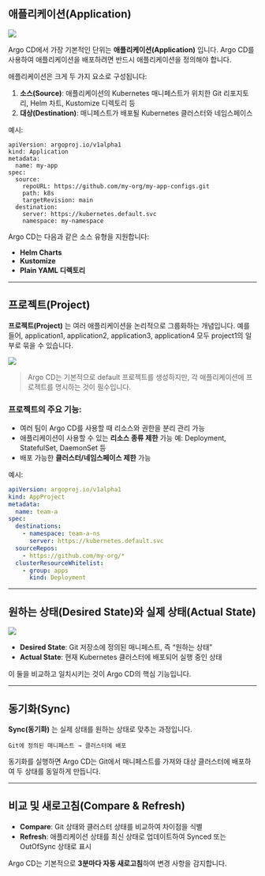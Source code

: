 
## **애플리케이션(Application)**

![](Pasted%20image%2020250528105609.png)

Argo CD에서 가장 기본적인 단위는 **애플리케이션(Application)** 입니다. Argo CD를 사용하여 애플리케이션을 배포하려면 반드시 애플리케이션을 정의해야 합니다.

애플리케이션은 크게 두 가지 요소로 구성됩니다:

1. **소스(Source)**: 애플리케이션의 Kubernetes 매니페스트가 위치한 Git 리포지토리, Helm 차트, Kustomize 디렉토리 등
2. **대상(Destination)**: 매니페스트가 배포될 Kubernetes 클러스터와 네임스페이스

예시:

```
apiVersion: argoproj.io/v1alpha1
kind: Application
metadata:
  name: my-app
spec:
  source:
    repoURL: https://github.com/my-org/my-app-configs.git
    path: k8s
    targetRevision: main
  destination:
    server: https://kubernetes.default.svc
    namespace: my-namespace
```

Argo CD는 다음과 같은 소스 유형을 지원합니다:

- **Helm Charts**
- **Kustomize**
- **Plain YAML 디렉토리**

---

## **프로젝트(Project)**

**프로젝트(Project)** 는 여러 애플리케이션을 논리적으로 그룹화하는 개념입니다. 예를 들어, application1, application2, application3, application4 모두 project1의 일부로 묶을 수 있습니다.

![](Pasted%20image%2020250528105641.png)

> Argo CD는 기본적으로 default 프로젝트를 생성하지만, 각 애플리케이션에 프로젝트를 명시하는 것이 필수입니다.

### **프로젝트의 주요 기능:**

- 여러 팀이 Argo CD를 사용할 때 리소스와 권한을 분리 관리 가능
- 애플리케이션이 사용할 수 있는 **리소스 종류 제한** 가능
    예: Deployment, StatefulSet, DaemonSet 등
- 배포 가능한 **클러스터/네임스페이스 제한** 가능

예시:

```yml
apiVersion: argoproj.io/v1alpha1
kind: AppProject
metadata:
  name: team-a
spec:
  destinations:
    - namespace: team-a-ns
      server: https://kubernetes.default.svc
  sourceRepos:
    - https://github.com/my-org/*
  clusterResourceWhitelist:
    - group: apps
      kind: Deployment
```


---

## **원하는 상태(Desired State)와 실제 상태(Actual State)**

![](Pasted%20image%2020250528105712.png)

- **Desired State**: Git 저장소에 정의된 매니페스트, 즉 “원하는 상태”
- **Actual State**: 현재 Kubernetes 클러스터에 배포되어 실행 중인 상태
  

이 둘을 비교하고 일치시키는 것이 Argo CD의 핵심 기능입니다.

---

## **동기화(Sync)**
**Sync(동기화)** 는 실제 상태를 원하는 상태로 맞추는 과정입니다.

```
Git에 정의된 매니페스트 → 클러스터에 배포
```

동기화를 실행하면 Argo CD는 Git에서 매니페스트를 가져와 대상 클러스터에 배포하여 두 상태를 동일하게 만듭니다.

---

## **비교 및 새로고침(Compare & Refresh)**

- **Compare**: Git 상태와 클러스터 상태를 비교하여 차이점을 식별
- **Refresh**: 애플리케이션 상태를 최신 상태로 업데이트하여 Synced 또는 OutOfSync 상태로 표시

Argo CD는 기본적으로 **3분마다 자동 새로고침**하여 변경 사항을 감지합니다.
